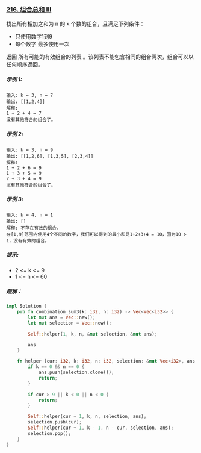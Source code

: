 ### [216. 组合总和 III](https://leetcode.cn/problems/combination-sum-iii/)

找出所有相加之和为 n 的 k 个数的组合，且满足下列条件：

- 只使用数字1到9
- 每个数字 最多使用一次


返回 所有可能的有效组合的列表 。该列表不能包含相同的组合两次，组合可以以任何顺序返回。



##### 示例 1:
```
输入: k = 3, n = 7
输出: [[1,2,4]]
解释:
1 + 2 + 4 = 7
没有其他符合的组合了。
```

##### 示例 2:
```
输入: k = 3, n = 9
输出: [[1,2,6], [1,3,5], [2,3,4]]
解释:
1 + 2 + 6 = 9
1 + 3 + 5 = 9
2 + 3 + 4 = 9
没有其他符合的组合了。
```

##### 示例 3:
```
输入: k = 4, n = 1
输出: []
解释: 不存在有效的组合。
在[1,9]范围内使用4个不同的数字，我们可以得到的最小和是1+2+3+4 = 10，因为10 > 1，没有有效的组合。
```

##### 提示:
- 2 <= k <= 9
- 1 <= n <= 60

##### 题解：
```rust
impl Solution {
    pub fn combination_sum3(k: i32, n: i32) -> Vec<Vec<i32>> {
        let mut ans = Vec::new();
        let mut selection = Vec::new();

        Self::helper(1, k, n, &mut selection, &mut ans);

        ans
    }

    fn helper (cur: i32, k: i32, n: i32, selection: &mut Vec<i32>, ans: &mut Vec<Vec<i32>>) {
        if k == 0 && n == 0 {
            ans.push(selection.clone());
            return;
        }

        if cur > 9 || k < 0 || n < 0 {
            return;
        }

        Self::helper(cur + 1, k, n, selection, ans);
        selection.push(cur);
        Self::helper(cur + 1, k - 1, n - cur, selection, ans);
        selection.pop();
    }
}
```
